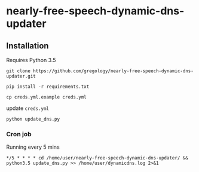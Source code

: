 # nearly-free-speech-dynamic-dns-updater

## Installation

Requires Python 3.5

`git clone https://github.com/gregology/nearly-free-speech-dynamic-dns-updater.git`

`pip install -r requirements.txt`

`cp creds.yml.example creds.yml`

update `creds.yml`

`python update_dns.py`

### Cron job

Running every 5 mins

`*/5 * * * * cd /home/user/nearly-free-speech-dynamic-dns-updater/ && python3.5 update_dns.py >> /home/user/dynamicdns.log 2>&1`
